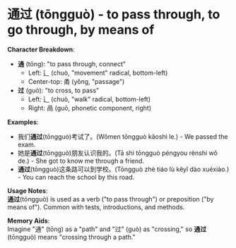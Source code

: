 # **通过 (tōngguò) - to pass through, to go through, by means of**

**Character Breakdown**:  
- **通** (tōng): "to pass through, connect"
  - Left: 辶 (chuò, "movement" radical, bottom-left)
  - Center-top: 甬 (yǒng, "passage")  
- **过** (guò): "to cross, to pass"
  - Left: 辶 (chuò, "walk" radical, bottom-left)
  - Right: 咼 (guō, phonetic component, right)

**Examples**:  
- 我们**通过**(tōngguò)考试了。(Wǒmen tōngguò kǎoshì le.) - We passed the exam.  
- 她是**通过**(tōngguò)朋友认识我的。(Tā shì tōngguò péngyou rènshi wǒ de.) - She got to know me through a friend.  
- **通过**(tōngguò)这条路可以到学校。(Tōngguò zhè tiáo lù kěyǐ dào xuéxiào.) - You can reach the school by this road.

**Usage Notes**:  
**通过**(tōngguò) is used as a verb ("to pass through") or preposition ("by means of"). Common with tests, introductions, and methods.

**Memory Aids**:  
Imagine "通" (tōng) as a "path" and "过" (guò) as "crossing," so **通过**(tōngguò) means "crossing through a path."
